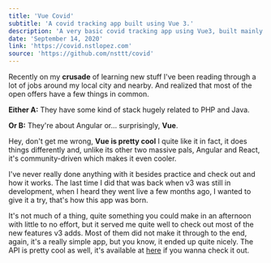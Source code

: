 ```yaml
---
title: 'Vue Covid'
subtitle: 'A covid tracking app built using Vue 3.'
description: 'A very basic covid tracking app using Vue3, built mainly to refresh my knowledge of the framework and test out new features.'
date: 'September 14, 2020'
link: 'https://covid.nstlopez.com'
source: 'https://github.com/nsttt/covid'
---
```


Recently on my **crusade** of learning new stuff I've been reading through a lot of jobs around my local city and nearby. And realized that most of the open offers have a few things in common.

**Either A:** They have some kind of stack hugely related to PHP and Java.

**Or B:** They're about Angular or... surprisingly, **Vue**.

Hey, don't get me wrong, **Vue is pretty cool** I quite like it in fact, it does things differently and, unlike its other two massive pals, Angular and React, it's community-driven which makes it even cooler.

I've never really done anything with it besides practice and check out and how it works. The last time I did that was back when v3 was still in development, when I heard they went live a few months ago, I wanted to give it a try, that's how this app was born.

It's not much of a thing, quite something you could make in an afternoon with little to no effort, but it served me quite well to check out most of the new features v3 adds. Most of them did not make it through to the end, again, it's a really simple app, but you know, it ended up quite nicely. The API is pretty cool as well, it's available at [here](https://covid19api.com/) if you wanna check it out.
